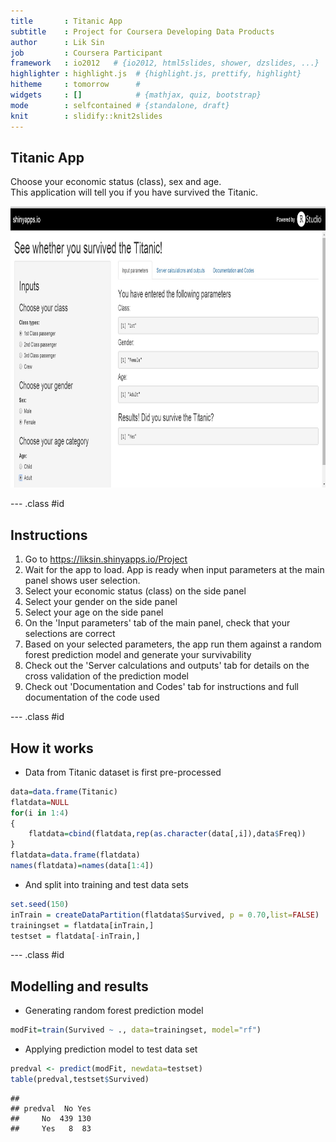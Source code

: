 ```yaml
---
title       : Titanic App
subtitle    : Project for Coursera Developing Data Products
author      : Lik Sin
job         : Coursera Participant
framework   : io2012   # {io2012, html5slides, shower, dzslides, ...}
highlighter : highlight.js  # {highlight.js, prettify, highlight}
hitheme     : tomorrow      # 
widgets     : []            # {mathjax, quiz, bootstrap}
mode        : selfcontained # {standalone, draft}
knit        : slidify::knit2slides
---
```



## Titanic App

Choose your economic status (class), sex and age.  
This application will tell you if you have survived the Titanic.  
<div style='text-align: center;'>
    <img height='450' src='Projectapp.jpg' />
</div>

--- .class #id 

## Instructions

1. Go to  https://liksin.shinyapps.io/Project
2. Wait for the app to load. App is ready when input parameters at the main panel shows user selection.
3. Select your economic status (class) on the side panel
4. Select your gender on the side panel
5. Select your age on the side panel
6. On the 'Input parameters' tab of the main panel, check that your selections are correct
7. Based on your selected parameters, the app run them against a random forest prediction model and  generate your survivability
8. Check out the 'Server calculations and outputs' tab for details on the cross validation of the prediction model
9. Check out 'Documentation and Codes' tab for instructions and full documentation of the code used

--- .class #id

## How it works

* Data from Titanic dataset is first pre-processed



```r
data=data.frame(Titanic)
flatdata=NULL
for(i in 1:4)
{
    flatdata=cbind(flatdata,rep(as.character(data[,i]),data$Freq))
}
flatdata=data.frame(flatdata)
names(flatdata)=names(data[1:4])
```
* And split into training and test data sets

```r
set.seed(150)
inTrain = createDataPartition(flatdata$Survived, p = 0.70,list=FALSE)
trainingset = flatdata[inTrain,]
testset = flatdata[-inTrain,]
```

--- .class #id

## Modelling and results
* Generating random forest prediction model

```r
modFit=train(Survived ~ ., data=trainingset, model="rf")
```
* Applying prediction model to test data set

```r
predval <- predict(modFit, newdata=testset)
table(predval,testset$Survived)
```

```
##        
## predval  No Yes
##     No  439 130
##     Yes   8  83
```
